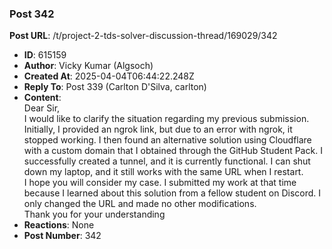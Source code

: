 ### Post 342
**Post URL**: /t/project-2-tds-solver-discussion-thread/169029/342
- **ID**: 615159
- **Author**: Vicky Kumar (Algsoch)
- **Created At**: 2025-04-04T06:44:22.248Z
- **Reply To**: Post 339 (Carlton D'Silva, carlton)
- **Content**:  
  Dear Sir,<br>
I would like to clarify the situation regarding my previous submission. Initially, I provided an ngrok link, but due to an error with ngrok, it stopped working. I then found an alternative solution using Cloudflare with a custom domain that I obtained through the GitHub Student Pack. I successfully created a tunnel, and it is currently functional. I can shut down my laptop, and it still works with the same URL when I restart.<br>
I hope you will consider my case. I submitted my work at that time because I learned about this solution from a fellow student on Discord. I only changed the URL and made no other modifications.<br>
Thank you for your understanding
- **Reactions**: None
- **Post Number**: 342

